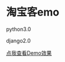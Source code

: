 # 淘宝客emo  
python3.0  
  
django2.0  
  
[点我查看Demo效果](http://www.appclient.cn/search.html?q=%E9%9D%A2%E5%8C%85)
